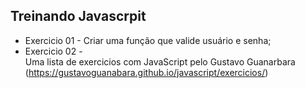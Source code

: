 ## Treinando Javascrpit

- Exercicio 01 - Criar uma função que valide usuário e senha; <br>
- Exercicio 02 - <br>
Uma lista de exercicios com JavaScript  pelo Gustavo Guanarbara (https://gustavoguanabara.github.io/javascript/exercicios/)

